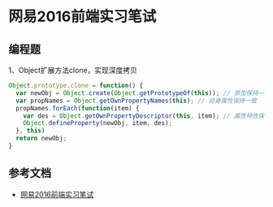 <!-- 2017/9/18 -->

# 网易2016前端实习笔试

## 编程题

1、Object扩展方法clone，实现深度拷贝

```js
Object.prototype.clone = function() {
  var newObj = Object.create(Object.getPrototypeOf(this)); // 原型保持一致
  var propNames = Object.getOwnPropertyNames(this); // 自身属性保持一致
  propNames.forEach(function(item) {
    var des = Object.getOwnPropertyDescriptor(this, item); // 属性特性保持一致
    Object.defineProperty(newObj, item, des);
  }, this)
  return newObj;
}
```

## 参考文档

- [网易2016前端实习笔试](http://www.cnblogs.com/venoral/p/5325202.html)
